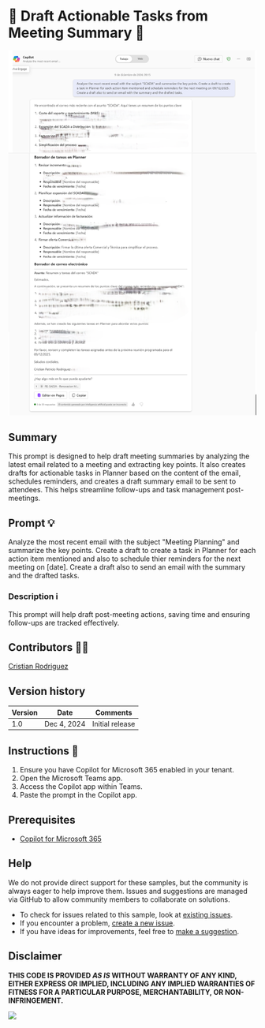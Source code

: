 
# 🚀 Draft Actionable Tasks from Meeting Summary 📄

![automate meeting summary](./assets/demo.png)

## Summary
This prompt is designed to help draft meeting summaries by analyzing the latest email related to a meeting and extracting key points. It also creates drafts for actionable tasks in Planner based on the content of the email, schedules reminders, and creates a draft summary email to be sent to attendees. This helps streamline follow-ups and task management post-meetings.

## Prompt 💡

Analyze the most recent email with the subject "Meeting Planning" and summarize the key points. Create a draft to create a task in Planner for each action item mentioned and also to schedule thier reminders for the next meeting on [date]. Create a draft also to send an email with the summary and the drafted tasks.

### Description ℹ️
This prompt will help draft post-meeting actions, saving time and ensuring follow-ups are tracked effectively.

## Contributors 👨‍💻

[Cristian Rodriguez](https://github.com/script32)

## Version history

Version|Date|Comments
-------|----|--------
1.0|Dec 4, 2024|Initial release

## Instructions 📝

1. Ensure you have Copilot for Microsoft 365 enabled in your tenant.
2. Open the Microsoft Teams app.
3. Access the Copilot app within Teams.
4. Paste the prompt in the Copilot app.

## Prerequisites

- [Copilot for Microsoft 365](https://developer.microsoft.com/microsoft-365/dev-program)

## Help

We do not provide direct support for these samples, but the community is always eager to help improve them. Issues and suggestions are managed via GitHub to allow community members to collaborate on solutions.

- To check for issues related to this sample, look at [existing issues](https://github.com/pnp/copilot-prompts/issues?q=label%3A%22sample%3A%20YOUR-SAMPLE-NAME%22).
- If you encounter a problem, [create a new issue](https://github.com/pnp/copilot-prompts/issues/new).
- If you have ideas for improvements, feel free to [make a suggestion](https://github.com/pnp/copilot-prompts/issues/new).

## Disclaimer

**THIS CODE IS PROVIDED *AS IS* WITHOUT WARRANTY OF ANY KIND, EITHER EXPRESS OR IMPLIED, INCLUDING ANY IMPLIED WARRANTIES OF FITNESS FOR A PARTICULAR PURPOSE, MERCHANTABILITY, OR NON-INFRINGEMENT.**

![](https://m365-visitor-stats.azurewebsites.net/SamplesGallery/copilotprompts-m365-actionable-meeting-summary)
